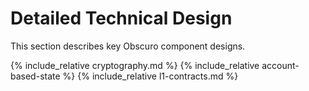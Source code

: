 # Detailed Technical Design
This section describes key Obscuro component designs.

{% include_relative cryptography.md %}
{% include_relative account-based-state %}
{% include_relative l1-contracts.md %}
